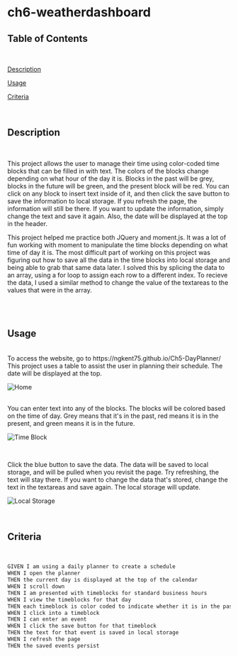 # ch6-weatherdashboard

## Table of Contents

<br>

[Description](#description)

[Usage](#Usage)

[Criteria](#criteria)

<br>

## Description

<br>

This project allows the user to manage their time using color-coded time blocks that can be filled in with text. The colors of the blocks change depending on what hour of the day it is. Blocks in the past will be grey, blocks in the future will be green, and the present block will be red. You can click on any block to insert text inside of it, and then click the save button to save the information to local storage. If you refresh the page, the information will still be there. If you want to update the information, simply change the text and save it again. Also, the date will be displayed at the top in the header.

This project helped me practice both JQuery and moment.js. It was a lot of fun working with moment to manipulate the time blocks depending on what time of day it is. The most difficult part of working on this project was figuring out how to save all the data in the time blocks into local storage and being able to grab that same data later. I solved this by splicing the data to an array, using a for loop to assign each row to a different index. To recieve the data, I used a similar method to change the value of the textareas to the values that were in the array.



<br>
<br>


## Usage
<br>
To access the website, go to https://ngkent75.github.io/Ch5-DayPlanner/

<br>
This project uses a table to assist the user in planning their schedule. The date will be displayed at the top.
<br>

![Home](Assets/Home.PNG)

<br>
You can enter text into any of the blocks. The blocks will be colored based on the time of day. Grey means that it's in the past, red means it is in the present, and green means it is in the future.
<br>

![Time Block](Assets/Timeblock.PNG)


<br>


Click the blue button to save the data. The data will be saved to local storage, and will be pulled when you revisit the page. Try refreshing, the text will stay there. If you want to change the data that's stored, change the text in the textareas and save again. The local storage will update.
<br>

![Local Storage](Assets/tStorage.PNG)
<br>


<br>

## Criteria

<br>

```md
GIVEN I am using a daily planner to create a schedule
WHEN I open the planner
THEN the current day is displayed at the top of the calendar
WHEN I scroll down
THEN I am presented with timeblocks for standard business hours
WHEN I view the timeblocks for that day
THEN each timeblock is color coded to indicate whether it is in the past, present, or future
WHEN I click into a timeblock
THEN I can enter an event
WHEN I click the save button for that timeblock
THEN the text for that event is saved in local storage
WHEN I refresh the page
THEN the saved events persist
```